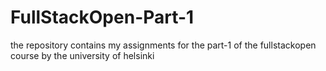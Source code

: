 # FullStackOpen-Part-1
the repository contains my assignments for the part-1 of the  fullstackopen course by the university of helsinki
